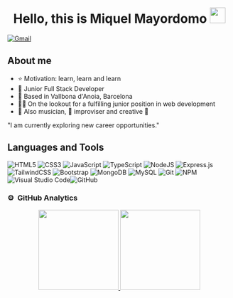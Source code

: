 <div align="center">
<h1>Hello, this is Miquel Mayordomo <img src="https://media.giphy.com/media/hvRJCLFzcasrR4ia7z/giphy.gif" width="35"></h1>
</div>

<!-- <img src=""> -->

[![Gmail](https://img.shields.io/badge/Gmail-D14836?style=for-the-badge&logo=gmail&logoColor=white)](miquelmayordomo@gmail.com)

## About me

- ⭐ Motivation: learn, learn and learn
- 📲 Junior Full Stack Developer
- 📍 Based in Vallbona d'Anoia, Barcelona
- 🧑‍💻 On the lookout for a fulfilling junior position in web development
- 🎼 Also musician, 🎹 improviser and creative 🧠

"I am currently exploring new career opportunities."

## Languages and Tools

![HTML5](https://img.shields.io/badge/html5-%23E34F26.svg?style=for-the-badge&logo=html5&logoColor=white) ![CSS3](https://img.shields.io/badge/CSS3-1572B6?style=for-the-badge&logo=css3&logoColor=white) ![JavaScript](https://img.shields.io/badge/javascript-%23323330.svg?style=for-the-badge&logo=javascript&logoColor=%23F7DF1E) ![TypeScript](https://img.shields.io/badge/TypeScript-007ACC?style=for-the-badge&logo=typescript&logoColor=white) ![NodeJS](https://img.shields.io/badge/node.js-%2343853D.svg?style=for-the-badge&logo=node.js&logoColor=white) ![Express.js](https://img.shields.io/badge/express.js-%23404d59.svg?style=for-the-badge&logo=express&logoColor=%2361DAFB) ![TailwindCSS](https://img.shields.io/badge/Tailwind_CSS-38B2AC?style=for-the-badge&logo=tailwind-css&logoColor=white) ![Bootstrap](https://img.shields.io/badge/bootstrap-%23563D7C.svg?style=for-the-badge&logo=bootstrap&logoColor=white) ![MongoDB](https://img.shields.io/badge/MongoDB-%234ea94b.svg?style=for-the-badge&logo=mongodb&logoColor=white) ![MySQL](https://img.shields.io/badge/mysql-%2300f.svg?style=for-the-badge&logo=mysql&logoColor=white) ![Git](https://img.shields.io/badge/git-%23F05033.svg?style=for-the-badge&logo=git&logoColor=white) ![NPM](https://img.shields.io/badge/NPM-%23000000.svg?style=for-the-badge&logo=npm&logoColor=white) ![Visual Studio Code](https://img.shields.io/badge/VisualStudioCode-0078d7.svg?style=for-the-badge&logo=visual-studio-code&logoColor=white)![GitHub](https://img.shields.io/badge/GitHub-100000?style=for-the-badge&logo=github&logoColor=white)

### ⚙️ &nbsp;GitHub Analytics

<p align="center">
<a href="https://github.com/miquelmb">
  <img height="180em" src="https://github-readme-stats-eight-theta.vercel.app/api?username=miqulmb&show_icons=true&theme=algolia&include_all_commits=true&count_private=true"/>
  <img height="180em" src="https://github-readme-stats-eight-theta.vercel.app/api/top-langs/?username=miquelmb&layout=compact&langs_count=8&theme=algolia"/>
</a>
</p>
